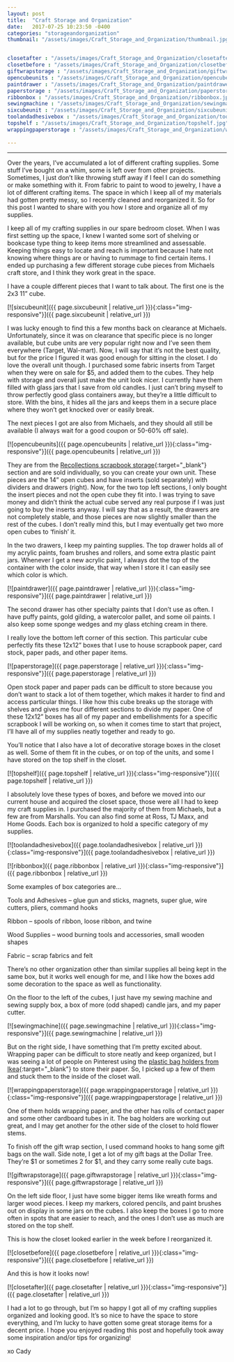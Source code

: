```yaml
---
layout: post
title:  "Craft Storage and Organization"
date:   2017-07-25 10:23:50 -0400
categories: "storageandorganization"
thumbnail: "/assets/images/Craft_Storage_and_Organization/thumbnail.jpg"


closetafter : "/assets/images/Craft_Storage_and_Organization/closetafter.jpg"
closetbefore : "/assets/images/Craft_Storage_and_Organization/closetbefore.jpg"
giftwrapstorage : "/assets/images/Craft_Storage_and_Organization/giftwrapstorage.jpg"
opencubeunits : "/assets/images/Craft_Storage_and_Organization/opencubeunits.jpg"
paintdrawer : "/assets/images/Craft_Storage_and_Organization/paintdrawer.jpg"
paperstorage : "/assets/images/Craft_Storage_and_Organization/paperstorage.jpg"
ribbonbox : "/assets/images/Craft_Storage_and_Organization/ribbonbox.jpg"
sewingmachine : "/assets/images/Craft_Storage_and_Organization/sewingmachine.jpg"
sixcubeunit : "/assets/images/Craft_Storage_and_Organization/sixcubeunit.jpg"
toolandadhesivebox : "/assets/images/Craft_Storage_and_Organization/toolandadhesivebox.jpg"
topshelf : "/assets/images/Craft_Storage_and_Organization/topshelf.jpg"
wrappingpaperstorage : "/assets/images/Craft_Storage_and_Organization/wrappingpaperstorage.jpg"
  
---
```

---
Over the years, I’ve accumulated a lot of different crafting supplies. Some stuff I’ve bought on a whim, some is left over from other projects. Sometimes, I just don’t like throwing stuff away if I feel I can do something or make something with it. From fabric to paint to wood to jewelry, I have a lot of different crafting items. The space in which I keep all of my materials had gotten pretty messy, so I recently cleaned and reorganized it. So for this post I wanted to share with you how I store and organize all of my supplies.

I keep all of my crafting supplies in our spare bedroom closet. When I was first setting up the space, I knew I wanted some sort of shelving or bookcase type thing to keep items more streamlined and assessable. Keeping things easy to locate and reach is important because I hate not knowing where things are or having to rummage to find certain items. I ended up purchasing a few different storage cube pieces from Michaels craft store, and I think they work great in the space.

I have a couple different pieces that I want to talk about. The first one is the 2x3 11” cube.

[![sixcubeunit]({{ page.sixcubeunit | relative_url }}){:class="img-responsive"}]({{ page.sixcubeunit | relative_url }})

I was lucky enough to find this a few months back on clearance at Michaels. Unfortunately, since it was on clearance that specific piece is no longer available, but cube units are very popular right now and I’ve seen them everywhere (Target, Wal-mart). Now, I will say that it’s not the best quality, but for the price I figured it was good enough for sitting in the closet. I do love the overall unit though. I purchased some fabric inserts from Target when they were on sale for $5, and added them to the cubes. They help with storage and overall just make the unit look nicer. I currently have them filled with glass jars that I save from old candles. I just can’t bring myself to throw perfectly good glass containers away, but they’re a little difficult to store. With the bins, it hides all the jars and keeps them in a secure place where they won’t get knocked over or easily break.

The next pieces I got are also from Michaels, and they should all still be available (I always wait for a good coupon or 50-60% off sale).

[![opencubeunits]({{ page.opencubeunits | relative_url }}){:class="img-responsive"}]({{ page.opencubeunits | relative_url }})

They are from the [Recollections scrapbook storage](https://www.michaels.com/search?q=storage%20cubes){:target="_blank"} section and are sold individually, so you can create your own unit. These pieces are the 14” open cubes and have inserts (sold separately) with dividers and drawers (right). Now, for the two top left sections, I only bought the insert pieces and not the open cube they fit into. I was trying to save money and didn’t think the actual cube served any real purpose if I was just going to buy the inserts anyway. I will say that as a result, the drawers are not completely stable, and those pieces are now slightly smaller than the rest of the cubes. I don’t really mind this, but I may eventually get two more open cubes to ‘finish’ it.

In the two drawers, I keep my painting supplies. The top drawer holds all of my acrylic paints, foam brushes and rollers, and some extra plastic paint jars. Whenever I get a new acrylic paint, I always dot the top of the container with the color inside, that way when I store it I can easily see which color is which.

[![paintdrawer]({{ page.paintdrawer | relative_url }}){:class="img-responsive"}]({{ page.paintdrawer | relative_url }})

The second drawer has other specialty paints that I don’t use as often. I have puffy paints, gold gilding, a watercolor pallet, and some oil paints. I also keep some sponge wedges and my glass etching cream in there.

I really love the bottom left corner of this section. This particular cube perfectly fits these 12x12” boxes that I use to house scrapbook paper, card stock, paper pads, and other paper items.

[![paperstorage]({{ page.paperstorage | relative_url }}){:class="img-responsive"}]({{ page.paperstorage | relative_url }})

Open stock paper and paper pads can be difficult to store because you don’t want to stack a lot of them together, which makes it harder to find and access particular things. I like how this cube breaks up the storage with shelves and gives me four different sections to divide my paper. One of these 12x12” boxes has all of my paper and embellishments for a specific scrapbook I will be working on, so when it comes time to start that project, I’ll have all of my supplies neatly together and ready to go.

You’ll notice that I also have a lot of decorative storage boxes in the closet as well. Some of them fit in the cubes, or on top of the units, and some I have stored on the top shelf in the closet.

[![topshelf]({{ page.topshelf | relative_url }}){:class="img-responsive"}]({{ page.topshelf | relative_url }})

I absolutely love these types of boxes, and before we moved into our current house and acquired the closet space, those were all I had to keep my craft supplies in. I purchased the majority of them from Michaels, but a few are from Marshalls. You can also find some at Ross, TJ Maxx, and Home Goods. Each box is organized to hold a specific category of my supplies.

[![toolandadhesivebox]({{ page.toolandadhesivebox | relative_url }}){:class="img-responsive"}]({{ page.toolandadhesivebox | relative_url }})

[![ribbonbox]({{ page.ribbonbox | relative_url }}){:class="img-responsive"}]({{ page.ribbonbox | relative_url }})

Some examples of box categories are...

Tools and Adhesives – glue gun and sticks, magnets, super glue, wire cutters, pliers, command hooks

Ribbon – spools of ribbon, loose ribbon, and twine

Wood Supplies – wood burning tools and accessories, small wooden shapes

Fabric – scrap fabrics and felt

There’s no other organization other than similar supplies all being kept in the same box, but it works well enough for me, and I like how the boxes add some decoration to the space as well as functionality.

On the floor to the left of the cubes, I just have my sewing machine and sewing supply box, a box of more (odd shaped) candle jars, and my paper cutter.

[![sewingmachine]({{ page.sewingmachine | relative_url }}){:class="img-responsive"}]({{ page.sewingmachine | relative_url }})

But on the right side, I have something that I’m pretty excited about. Wrapping paper can be difficult to store neatly and keep organized, but I was seeing a lot of people on Pinterest using the [plastic bag holders from Ikea](https://www.ikea.com/us/en/p/variera-plastic-bag-dispenser-white-80010222/){:target="_blank"} to store their paper. So, I picked up a few of them and stuck them to the inside of the closet wall.

[![wrappingpaperstorage]({{ page.wrappingpaperstorage | relative_url }}){:class="img-responsive"}]({{ page.wrappingpaperstorage | relative_url }})

One of them holds wrapping paper, and the other has rolls of contact paper and some other cardboard tubes in it. The bag holders are working out great, and I may get another for the other side of the closet to hold flower stems.

To finish off the gift wrap section, I used command hooks to hang some gift bags on the wall. Side note, I get a lot of my gift bags at the Dollar Tree. They’re $1 or sometimes 2 for $1, and they carry some really cute bags.

[![giftwrapstorage]({{ page.giftwrapstorage | relative_url }}){:class="img-responsive"}]({{ page.giftwrapstorage | relative_url }})

On the left side floor, I just have some bigger items like wreath forms and larger wood pieces. I keep my markers, colored pencils, and paint brushes out on display in some jars on the cubes. I also keep the boxes I go to more often in spots that are easier to reach, and the ones I don’t use as much are stored on the top shelf.

This is how the closet looked earlier in the week before I reorganized it.

[![closetbefore]({{ page.closetbefore | relative_url }}){:class="img-responsive"}]({{ page.closetbefore | relative_url }})

And this is how it looks now!

[![closetafter]({{ page.closetafter | relative_url }}){:class="img-responsive"}]({{ page.closetafter | relative_url }})

I had a lot to go through, but I’m so happy I got all of my crafting supplies organized and looking good. It’s so nice to have the space to store everything, and I’m lucky to have gotten some great storage items for a decent price. I hope you enjoyed reading this post and hopefully took away some inspiration and/or tips for organizing!

xo Cady
